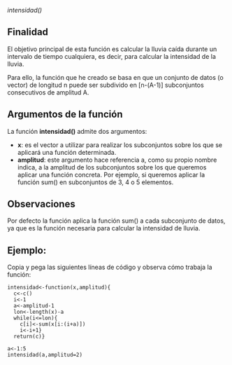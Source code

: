 *intensidad()*

## Finalidad
El objetivo principal de esta función es calcular la lluvia caída durante un intervalo de tiempo cualquiera, es decir, para calcular la intensidad de la lluvia.

Para ello, la función que he creado se basa en que un conjunto de datos (o vector) de longitud n puede ser subdivido en [n-(A-1)] 
subconjuntos consecutivos de amplitud A.

## Argumentos de la función
La función **intensidad()** admite dos argumentos:
- **x**: es el vector a utilizar para realizar los subconjuntos sobre los que se aplicará una función determinada.
- **amplitud**: este argumento hace referencia a, como su propio nombre indica, a la amplitud de los subconjuntos sobre los que
queremos aplicar una función concreta. Por ejemplo, si queremos aplicar la función sum() en subconjuntos de 3, 4 o 5 elementos.

## Observaciones
Por defecto la función aplica la función sum() a cada subconjunto de datos, ya que es la función necesaria para
calcular la intensidad de lluvia.

## Ejemplo:

Copia y pega las siguientes líneas de código y observa cómo trabaja la función:
~~~
intensidad<-function(x,amplitud){
  c<-c()
  i<-1
  a<-amplitud-1
  lon<-length(x)-a
  while(i<=lon){
    c[i]<-sum(x[i:(i+a)])
    i<-i+1}
  return(c)}

a<-1:5
intensidad(a,amplitud=2)
~~~
